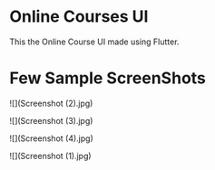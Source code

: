 # Online Courses UI

This the Online Course UI made using Flutter.

# Few Sample ScreenShots

![](Screenshot (2).jpg)

![](Screenshot (3).jpg)

![](Screenshot (4).jpg)

![](Screenshot (1).jpg)
